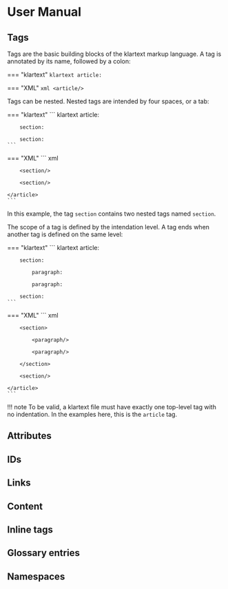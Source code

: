 # User Manual

## Tags

Tags are the basic building blocks of the klartext markup language. A tag is annotated by its name, followed by a colon:

=== "klartext"
    ``` klartext
    article:
    ```

=== "XML"
    ``` xml
    <article/>
    ```

Tags can be nested. Nested tags are intended by four spaces, or a tab:

=== "klartext"
    ``` klartext
    article:

        section:

        section:
    ```

=== "XML"
    ``` xml
    <article>

        <section/>

        <section/>

    </article>
    ```

In this example, the tag `section` contains two nested tags named `section`.

The scope of a tag is defined by the intendation level. A tag ends when another tag is defined on the same level:

=== "klartext"
    ``` klartext
    article:

        section:

            paragraph:

            paragraph:
            
        section:
    ```

=== "XML"
    ``` xml
    <article>

        <section>

            <paragraph/>

            <paragraph/>

        </section>

        <section/>

    </article>
    ```

!!! note
    To be valid, a klartext file must have exactly one top-level tag with no indentation. In the examples here, this is the `article` tag.

## Attributes

## IDs

## Links

## Content

## Inline tags

## Glossary entries

## Namespaces
